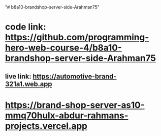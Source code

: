 "# b8a10-brandshop-server-side-Arahman75" 

# code link: https://github.com/programming-hero-web-course-4/b8a10-brandshop-server-side-Arahman75

## live link: https://automotive-brand-321a1.web.app


# https://brand-shop-server-as10-mmq70hulx-abdur-rahmans-projects.vercel.app